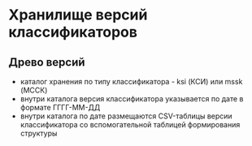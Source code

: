 # Хранилище версий классификаторов
## Древо версий
- каталог хранения по типу классификатора - ksi (КСИ) или mssk (МССК)
- внутри каталога версия классификатора указывается по дате в формате ГГГГ-ММ-ДД
- внутри каталога по дате размещаются CSV-таблицы версии классификатора со вспомогательной таблицей формирования структуры
